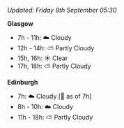 *Updated: Friday 8th September 05:30*

**Glasgow**

* 7h - 11h: :cloud: Cloudy
* 12h - 14h: :partly_sunny: Partly Cloudy
* 15h, 16h: :sunny: Clear
* 17h, 18h: :partly_sunny: Partly Cloudy

**Edinburgh**

* 7h: :cloud: Cloudy [:foggy: as of 7h]
* 8h - 10h: :cloud: Cloudy
* 11h - 18h: :partly_sunny: Partly Cloudy
